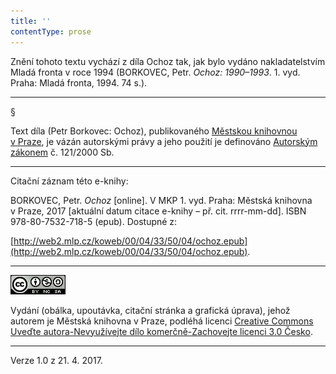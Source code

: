 ```yaml
---
title: ''
contentType: prose
---
```


Znění tohoto textu vychází z díla Ochoz tak, jak bylo vydáno nakladatelstvím Mladá fronta v roce 1994 (BORKOVEC, Petr. _Ochoz: 1990–1993_. 1. vyd. Praha: Mladá fronta, 1994. 74 s.).

* * *

§

Text díla (Petr Borkovec: Ochoz), publikovaného [Městskou knihovnou v Praze](http://www.mlp.cz/), je vázán autorskými právy a jeho použití je definováno [Autorským zákonem](https://www.mkcr.cz/predpisy-zakonu-709.html) č. 121/2000 Sb.

* * *

Citační záznam této e-knihy:

BORKOVEC, Petr. _Ochoz_ \[online\]. V MKP 1. vyd. Praha: Městská knihovna v Praze, 2017 \[aktuální datum citace e-knihy – př. cit. rrrr-mm-dd\]. ISBN 978-80-7532-718-5 (epub). Dostupné z:

[http://web2.mlp.cz/koweb/00/04/33/50/04/ochoz.epub](http://web2.mlp.cz/koweb/00/04/33/50/04/ochoz.epub).

* * *

[![](./resources/image001.jpg)](http://creativecommons.org/licenses/by-nc-sa/3.0/cz/)

Vydání (obálka, upoutávka, citační stránka a grafická úprava), jehož autorem je Městská knihovna v Praze, podléhá licenci [Creative Commons Uveďte autora-Nevyužívejte dílo komerčně-Zachovejte licenci 3.0 Česko](http://creativecommons.org/licenses/by-nc-sa/3.0/cz/).

* * *

Verze 1.0 z 21. 4. 2017.
